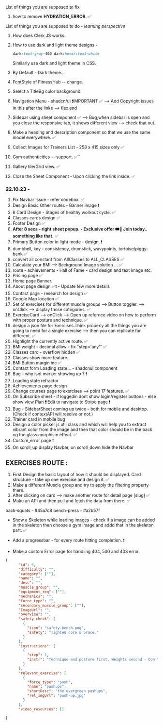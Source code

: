 List of things you are supposed to fix

1. how to remove **HYDRATION_ERROR**. ✅

List of things you are supposed to do - *learning perspective*

1. How does Clerk JS works.
2. How to use dark and light theme designs - 
   ```css
   dark:text-gray-400 dark:hover:text-white
   ```
   Similarly use dark and light theme in CSS.

3. By Default - Dark theme...
4. FontStyle of FitnessHub -- change.
5. Select a TitleBg color background.
6. Navigation Menu - shadcn/ui ❗IMPORTANT ✅ --> Add Copyright issues in this after the links --> flex end
7. Sidebar using sheet component ✅ --> Bug,when sidebar is open and you close the responsive tab, it shows different view --> check that out.
8. Make a heading and description component so that we use the same model everywhere. ✅
9. Collect Images for Trainers List - 258 x 415 sizes only ✅
10. Gym authenticities -- support. ✅``
11. Gallery tile/Grid view. ✅
12. Close the Sheet Component - Upon clicking the link inside. ✅
   
### 22.10.23 - 
1. Fix Navbar issue - refer codebox. ✅
2. Design Basic Other routes - Banner image ❗
3. 6 Card Design - Stages of healthy workout cycle. ✅
4. Classes cards design ✅
5. Footer Design ✅
6. **After 8 secs - right sheet popup. - Exclusive offer 🎟️🎫 Join today.. something like that.** ✅
7. Primary Button color in light mode - design. ❗
8. dumbbell, key - consistency, drumstick, wavypoints, tortoise/piggy-bank ✅
9. convert all constant from AllClasses to ALL_CLASSES ✅
10. Calculate your BMI --> Background Image solution ... ✅
11. route - achievements - Hall of Fame - card design and text image etc.
12. Pricing page ✅
13. Home page Banner.
14. About page design ✅❗ - Update few more details
15. Contact page - research for design ✅
16. Google Map location ✅
17. Set of exercises for different muscle groups --> Button toggler. --> onClick --> display those categories. ✅
18. ExerciseCard --> onClick --> Open up refernce video on how to perform with proper posture and technique. ✅
19. design a json file for Exercises.Think properly all the things you are going to need for a single exercise --> then you can replicate for different. ✅
20. Highlight the currently active route. ✅
21. BMI weight - decimal allow - fix "step='any'" ✅
22. Classes card - overflow hidden ✅
23. Classes show more feature.
24. BMI Button margin inc ✅
25. Contact form Loading state... - shadcnui component
26. Bug - why isnt marker showing up ? ❗
27. Loading state refractor
28. Achievements page design
29. Change courses page to exercises --> point 17 features. ✅
30. On Subscribe sheet - if loggedin dont show login/register buttons - else show view Plan ❗❗Edit to navigate to Stripe page ❗
31. Bug - SidebarSheet coming up twice - both for mobile and desktop. (Check if contextAPI will resolve or not.)
32. Trainer card in mobile bug
33. Design a color picker js util class and which will help you to extract vibrant color from the image and then that color should be in the back og the glass morphism effect. ✅
34. Custom_error page ❗
35. On scroll_up display Navbar, on scroll_down hide the Navbar



## EXERCISES ROUTE : 

1. First Design the basic layout of how it should be displayed. Card structure - take up one exercise and design it. ✅
2. Make a different Muscle group and try to apply the filtering property there.
3. After clicking on card --> make another route for detail page [slug] ✅
4. Make an API and then pull and fetch the data from there. ✅


back-squats - #45a7c8
bench-press - #a2b57f

- Show a Skeleton while loading images - check if a image can be added in the skeleton then choose a gym image and addd that in the skeleton part. ✅

- Add a  progressbar - for every route hitting completion. ❗

- Make a custom Error page for handling 404, 500 and 403 error.

``` json
{
      "id": 6,
      "difficulty": "",
      "category": [""],
      "name": "",
      "desc": "",
      "muscle_group": "",
      "equipment_req": [""],
      "mechanics": "",
      "force_type": "",
      "secondary_muscle_group": [""],
      "ImageUrl": "",
      "overview": "",
      "safety_check": [
        {
          "icon": "safety-bench.png",
          "safety": "Tighten core & brace."
        }
      ],
      "instructions": [
        {
          "step": 1,
          "instr": "Technique and posture first, Weights second - Don't EGO Lift."
        }
      ],
      "relevant_exercise": [
        {
          "force_type": "push",
          "name": "pushups",
          "shortDesc": "the evergreen pushups",
          "rel_imgUrl": "push-up.jpg"
        }
      ],
      "video_resources": [] 

}

```

